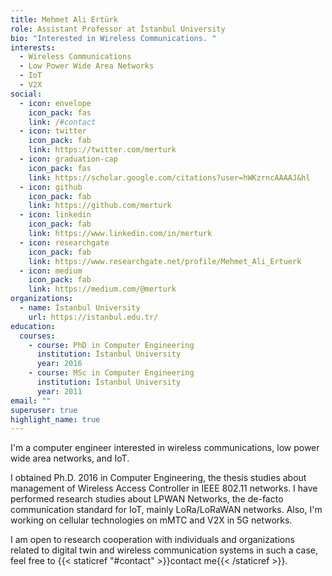 ```yaml
---
title: Mehmet Ali Ertürk
role: Assistant Professor at İstanbul University
bio: "Interested in Wireless Communications. "
interests:
  - Wireless Communications
  - Low Power Wide Area Networks
  - IoT
  - V2X
social:
  - icon: envelope
    icon_pack: fas
    link: /#contact
  - icon: twitter
    icon_pack: fab
    link: https://twitter.com/merturk
  - icon: graduation-cap
    icon_pack: fas
    link: https://scholar.google.com/citations?user=hWKzrncAAAAJ&hl
  - icon: github
    icon_pack: fab
    link: https://github.com/merturk
  - icon: linkedin
    icon_pack: fab
    link: https://www.linkedin.com/in/merturk
  - icon: researchgate
    icon_pack: fab
    link: https://www.researchgate.net/profile/Mehmet_Ali_Ertuerk
  - icon: medium
    icon_pack: fab
    link: https://medium.com/@merturk
organizations:
  - name: İstanbul University
    url: https://istanbul.edu.tr/
education:
  courses:
    - course: PhD in Computer Engineering
      institution: İstanbul University
      year: 2016
    - course: MSc in Computer Engineering
      institution: İstanbul University
      year: 2011
email: ""
superuser: true
highlight_name: true
---
```


I'm a computer engineer interested in wireless communications, low power wide area networks, and IoT.

I obtained Ph.D. 2016 in Computer Engineering, the thesis studies about management of Wireless Access Controller in IEEE 802.11 networks. I have performed research studies about  LPWAN Networks, the de-facto communication standard for IoT, mainly LoRa/LoRaWAN networks. Also, I'm working on cellular technologies on mMTC and V2X in 5G networks.  

I am open to research cooperation with individuals and organizations related to digital twin and wireless communication systems
 in such a case, feel free to   {{< staticref "#contact" >}}contact me{{< /staticref >}}.  

